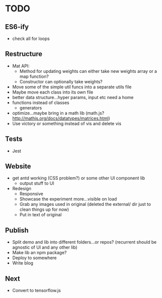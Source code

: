 # TODO

## ES6-ify

* check all for loops

## Restructure

* Mat API:
  * Method for updating weights can either take new weights array or a map function?
  * Constructor can optionally take weights?
* Move some of the simple util funcs into a separate utils file
* Maybe move each class into its own file
* better data structure...hyper params, input etc need a home
* functions instead of classes
  * generators
* optimize...maybe bring in a math lib (math.js? http://mathjs.org/docs/datatypes/matrices.html)
* Use victory or something instead of vis and delete vis

## Tests

* Jest

## Website

* get antd working (CSS problem?) or some other UI component lib
  * output stuff to UI
* Redesign
  * Responsive
  * Showcase the experiment more...visible on load
  * Grab any images used in original (deleted the external/ dir just to clean things up for now)
  * Put in text of original

## Publish

* Split demo and lib into different folders...or repos? (recurrent should be agnostic of UI and any other lib)
* Make lib an npm package?
* Deploy to somewhere
* Write blog

## Next

* Convert to tensorflow.js
